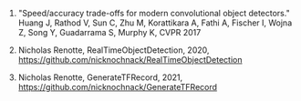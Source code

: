 1. "Speed/accuracy trade-offs for modern convolutional object detectors."
Huang J, Rathod V, Sun C, Zhu M, Korattikara A, Fathi A, Fischer I, Wojna Z,
Song Y, Guadarrama S, Murphy K, CVPR 2017

2. Nicholas Renotte, RealTimeObjectDetection, 2020, https://github.com/nicknochnack/RealTimeObjectDetection

3. Nicholas Renotte, GenerateTFRecord, 2021, https://github.com/nicknochnack/GenerateTFRecord
